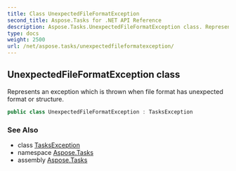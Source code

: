 ```yaml
---
title: Class UnexpectedFileFormatException
second_title: Aspose.Tasks for .NET API Reference
description: Aspose.Tasks.UnexpectedFileFormatException class. Represents an exception which is thrown when file format has unexpected format or structure
type: docs
weight: 2500
url: /net/aspose.tasks/unexpectedfileformatexception/
---
```

## UnexpectedFileFormatException class

Represents an exception which is thrown when file format has unexpected format or structure.

```csharp
public class UnexpectedFileFormatException : TasksException
```

### See Also

* class [TasksException](../tasksexception/)
* namespace [Aspose.Tasks](../../aspose.tasks/)
* assembly [Aspose.Tasks](../../)


